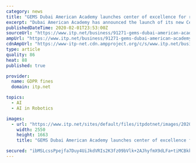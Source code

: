 ```yaml
---
category: news
title: "GEMS Dubai American Academy launches center of excellence for robotics and AI"
excerpt: "Dubai American Academy has announced the launch of its new Centre of Excellence for Artificial Intelligence and Robotics. The vision of the Centre of Excellence is to promote educational and research activities in the field of AI and Robotics. GEMS ..."
publishedDateTime: 2020-02-01T23:53:00Z
sourceUrl: "https://www.itp.net/business/91271-gems-dubai-american-academy-launches-center-of-excellence-for-robotics-and-ai"
ampUrl: "https://www.itp.net/business/91271-gems-dubai-american-academy-launches-center-of-excellence-for-robotics-and-ai?amp"
cdnAmpUrl: "https://www-itp-net.cdn.ampproject.org/c/s/www.itp.net/business/91271-gems-dubai-american-academy-launches-center-of-excellence-for-robotics-and-ai?amp"
type: article
quality: 86
heat: 88
published: true

provider:
  name: GDPR fines
  domain: itp.net

topics:
  - AI
  - AI in Robotics

images:
  - url: "https://www.itp.net/sites/default/files/itpdotnet/images/2020/02/01/PRL--GEMS-Dubai-American-Academy-launches-Artificial-Intelligence-and-Robotics-Centre-of-Excellence1.JPG"
    width: 2550
    height: 1663
    title: "GEMS Dubai American Academy launches center of excellence for robotics and AI"

secured: "ibMSLcssPpejfa7Duy4UiJkdVRIs2K3fz09bVlk+2AJhyfmX9dLFa+tiMCBkkHgC/Dr/pJvXlPIXzFwR2ofhH4KzrhmDSgC+PV76ymlIFMNijH+YtBQ9VML/3wYglAHdIpQWpT4O/P2sT87HKLr8fY2sAxmLowEcroT8PFr6Xh4Q4prDs8d/oFKBTq1PKmBnV2mWZKofH+x+hblJDFPadFOdjTClMIdvjGynv+B2dDrwK09PcISWv1ePYnlW00D3OXPLh1fevFVS1xCdxInxtOtjqMfLMSGBfClyMCwtZAtLs0sa56g6JHlNz0JCU6ng;xBCOFYHBT/5nIZPenCd0Fw=="
---
```



